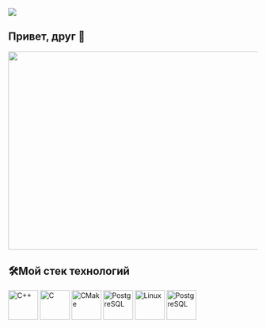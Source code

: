 ![](https://komarev.com/ghpvc/?username=RomanB51)
## Привет, друг 👋
<p align="center">
  <img src="https://media.giphy.com/media/v1.Y2lkPTc5MGI3NjExZDdxNjRpZ2Y3bm9lNHo1cWVvYm81aTU0eW5iNHgwcmp4Y2pqaWU3YyZlcD12MV9naWZzX3NlYXJjaCZjdD1n/qgQUggAC3Pfv687qPC/giphy.gif" width="800" height="400"/>
</p>


## 🛠️Мой стек технологий
<p>
<img src="https://img.shields.io/badge/-white?style=for-the-badge&logo=cplusplus&logoColor=red" width="60" height="60" title="C++"/>
<img src="https://img.shields.io/badge/-white?style=for-the-badge&logo=c&logoColor=blue" width="60" height="60" title="C"/>
<img src="https://img.shields.io/badge/-white?style=for-the-badge&logo=cmake&logoColor=7CFC00" width="60" height="60" title="CMake"/>
<img src="https://img.shields.io/badge/-white?style=for-the-badge&logo=postgresql&logoColor=FFC0CB" width="60" height="60" title="PostgreSQL"/> 
<img src="https://img.shields.io/badge/-white?style=for-the-badge&logo=linux&logoColor=FCC624" width="60" height="60" title="Linux"/> 
<img src="https://github.com/RomanB51/Image_for_readme/blob/main/icons8-postgresql-48.png" width="60" height="60" title="PostgreSQL"/>
</p>
